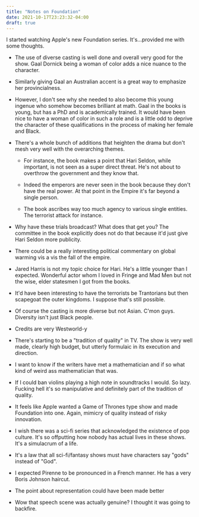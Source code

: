 ```yaml
---
title: "Notes on Foundation"
date: 2021-10-17T23:23:32-04:00
draft: true
---
```


I started watching Apple's new Foundation series. It's...provided me
with some thoughts.

- The use of diverse casting is well done and overall very good for
  the show. Gaal Dornick being a woman of color adds a nice nuance to
  the character.

- Similarly giving Gaal an Australian accent is a great way to
  emphasize her provincialness.

- However, I don't see why she needed to also become this young
  ingenue who somehow becomes brilliant at math. Gaal in the books is
  young, but has a PhD and is academically trained. It would have been
  nice to have a woman of color in such a role and is a little odd to
  deprive the character of these qualifications in the process of
  making her female and Black.

- There's a whole bunch of additions that heighten the drama but don't
  mesh very well with the overarching themes.

  - For instance, the book makes a point that Hari Seldon, while
    important, is not seen as a super direct threat. He's not about to
    overthrow the government and they know that.

  - Indeed the emperors are never seen in the book because they don't
    have the real power. At that point in the Empire it's far beyond a
    single person.

  - The book ascribes way too much agency to various single
    entities. The terrorist attack for instance.

- Why have these trials broadcast? What does that get you? The
  committee in the book explicitly does not do that because it'd just
  give Hari Seldon more publicity.

- There could be a really interesting political commentary on global
  warming vis a vis the fall of the empire.

- Jared Harris is not my topic choice for Hari. He's a little younger
  than I expected. Wonderful actor whom I loved in Fringe and Mad Men
  but not the wise, elder statesmen I got from the books.

- It'd have been interesting to have the terrorists be Trantorians but
  then scapegoat the outer kingdoms. I suppose that's still possible.

- Of course the casting is more diverse but not Asian. C'mon
  guys. Diversity isn't just Black people.

- Credits are very Westworld-y

- There's starting to be a "tradition of quality" in TV. The show is
  very well made, clearly high budget, but utterly formulaic in its
  execution and direction.

- I want to know if the writers have met a mathematician and if so
  what kind of weird ass mathematician that was.

- If I could ban violins playing a high note in soundtracks I
  would. So lazy. Fucking hell it's so manipulative and definitely
  part of the tradition of quality.

- It feels like Apple wanted a Game of Thrones type show and made
  Foundation into one. Again, mimicry of quality instead of risky
  innovation.

- I wish there was a sci-fi series that acknowledged the existence of
  pop culture. It's so offputting how nobody has actual lives in these
  shows. It's a simulacrum of a life.

- It's a law that all sci-fi/fantasy shows must have characters say
  "gods" instead of "God".

- I expected Pirenne to be pronounced in a French manner. He has a
  very Boris Johnson haircut.

- The point about representation could have been made better

- Wow that speech scene was actually genuine? I thought it was going to backfire.
